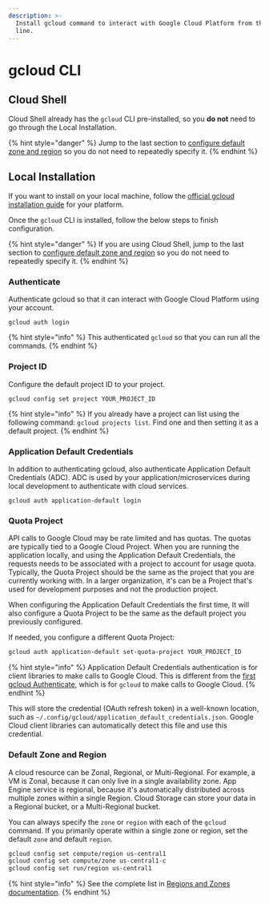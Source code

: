 ```yaml
---
description: >-
  Install gcloud command to interact with Google Cloud Platform from the command
  line.
---
```


# gcloud CLI

## Cloud Shell

Cloud Shell already has the `gcloud` CLI pre-installed, so you **do not** need to go through the Local Installation.

{% hint style="danger" %}
Jump to the last section to [configure default zone and region](gcloud-cli.md#default-zone-and-region) so you do not need to repeatedly specify it.
{% endhint %}

## Local Installation

If you want to install on your local machine, follow the [official gcloud installation guide](https://cloud.google.com/sdk/docs/downloads-interactive#linux) for your platform.

Once the `gcloud` CLI is installed, follow the below steps to finish configuration.

{% hint style="danger" %}
If you are using Cloud Shell, jump to the last section to [configure default zone and region](gcloud-cli.md#default-zone-and-region) so you do not need to repeatedly specify it.
{% endhint %}

### Authenticate

Authenticate gcloud so that it can interact with Google Cloud Platform using your account.

```text
gcloud auth login
```

{% hint style="info" %}
This authenticated `gcloud` so that you can run all the commands.
{% endhint %}

### Project ID

Configure the default project ID to your project.

```text
gcloud config set project YOUR_PROJECT_ID
```

{% hint style="info" %}
If you already have a project can list using the following command: `gcloud projects list`. Find one and then setting it as a default project.
{% endhint %}

### Application Default Credentials

In addition to authenticating gcloud, also authenticate Application Default Credentials \(ADC\). ADC is used by your application/microservices during local development to authenticate with cloud services.

```text
gcloud auth application-default login
```

### Quota Project

API calls to Google Cloud may be rate limited and has quotas. The quotas are typically tied to a Google Cloud Project.  When you are running the application locally, and using the Application Default Credentials, the requests needs to be associated with a project to account for usage quota. Typically, the Quota Project should be the same as the project that you are currently working with. In a larger organization, it's can be a Project that's used for development purposes and not the production project.

When configuring the Application Default Credentials the first time, It will also configure a Quota Project to be the same as the default project you previously configured.

If needed, you configure a different Quota Project:

```bash
gcloud auth application-default set-quota-project YOUR_PROJECT_ID
```

{% hint style="info" %}
Application Default Credentials authentication is for client libraries to make calls to Google Cloud. This is different from the [first gcloud Authenticate](gcloud-cli.md#authenticate), which is for `gcloud` to make calls to Google Cloud.
{% endhint %}

This will store the credential \(OAuth refresh token\) in a well-known location, such as `~/.config/gcloud/application_default_credentials.json`. Google Cloud client libraries can automatically detect this file and use this credential.

### Default Zone and Region

A cloud resource can be Zonal, Regional, or Multi-Regional. For example, a VM is Zonal, because it can only live in a single availability zone. App Engine service is regional, because it's automatically distributed across multiple zones within a single Region.  Cloud Storage can store your data in a Regional bucket, or a Multi-Regional bucket.

You can always specify the `zone` or `region` with each of the `gcloud` command. If you primarily operate within a single zone or region, set the default `zone` and default `region`.

```bash
gcloud config set compute/region us-central1
gcloud config set compute/zone us-central1-c
gcloud config set run/region us-central1
```

{% hint style="info" %}
See the complete list in [Regions and Zones documentation](https://cloud.google.com/compute/docs/regions-zones).
{% endhint %}

